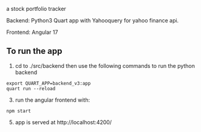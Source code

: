 a stock portfolio tracker

Backend:
Python3 Quart app with Yahooquery for yahoo finance api.

Frontend:
Angular 17


To run the app
----------------------------------

1. cd to ./src/backend
then use the following commands to run the python backend
```
export QUART_APP=backend_v3:app
quart run --reload
```
3. run the angular frontend with:
```
npm start
```
5. app is served at http://localhost:4200/
